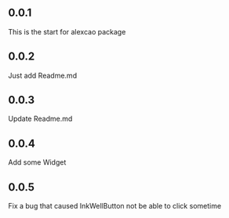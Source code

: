 ## 0.0.1
This is the start for alexcao package
## 0.0.2
Just add Readme.md
## 0.0.3
Update Readme.md
## 0.0.4
Add some Widget
## 0.0.5
Fix a bug that caused InkWellButton not be able to click sometime